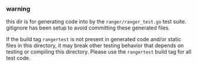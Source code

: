 ### warning

this dir is for generating code into by the `ranger/ranger_test.go` test suite.
gitignore has been setup to avoid committing these generated files.

If the build tag `rangertest` is not present in generated code and/or static
files in this directory, it may break other testing behavior that depends on
testing or compiling this directory. Please use the `rangertest` build tag for
all test code.
